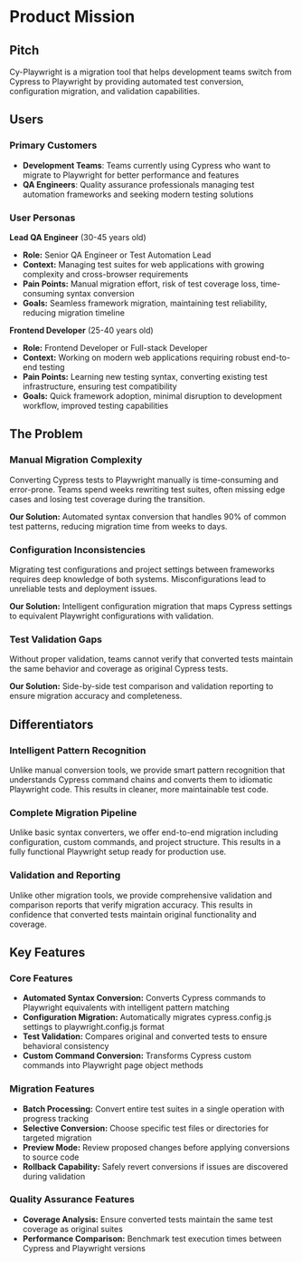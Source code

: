 # Product Mission

## Pitch

Cy-Playwright is a migration tool that helps development teams switch from Cypress to Playwright by providing automated test conversion, configuration migration, and validation capabilities.

## Users

### Primary Customers

- **Development Teams**: Teams currently using Cypress who want to migrate to Playwright for better performance and features
- **QA Engineers**: Quality assurance professionals managing test automation frameworks and seeking modern testing solutions

### User Personas

**Lead QA Engineer** (30-45 years old)
- **Role:** Senior QA Engineer or Test Automation Lead
- **Context:** Managing test suites for web applications with growing complexity and cross-browser requirements
- **Pain Points:** Manual migration effort, risk of test coverage loss, time-consuming syntax conversion
- **Goals:** Seamless framework migration, maintaining test reliability, reducing migration timeline

**Frontend Developer** (25-40 years old)
- **Role:** Frontend Developer or Full-stack Developer
- **Context:** Working on modern web applications requiring robust end-to-end testing
- **Pain Points:** Learning new testing syntax, converting existing test infrastructure, ensuring test compatibility
- **Goals:** Quick framework adoption, minimal disruption to development workflow, improved testing capabilities

## The Problem

### Manual Migration Complexity

Converting Cypress tests to Playwright manually is time-consuming and error-prone. Teams spend weeks rewriting test suites, often missing edge cases and losing test coverage during the transition.

**Our Solution:** Automated syntax conversion that handles 90% of common test patterns, reducing migration time from weeks to days.

### Configuration Inconsistencies

Migrating test configurations and project settings between frameworks requires deep knowledge of both systems. Misconfigurations lead to unreliable tests and deployment issues.

**Our Solution:** Intelligent configuration migration that maps Cypress settings to equivalent Playwright configurations with validation.

### Test Validation Gaps

Without proper validation, teams cannot verify that converted tests maintain the same behavior and coverage as original Cypress tests.

**Our Solution:** Side-by-side test comparison and validation reporting to ensure migration accuracy and completeness.

## Differentiators

### Intelligent Pattern Recognition

Unlike manual conversion tools, we provide smart pattern recognition that understands Cypress command chains and converts them to idiomatic Playwright code. This results in cleaner, more maintainable test code.

### Complete Migration Pipeline

Unlike basic syntax converters, we offer end-to-end migration including configuration, custom commands, and project structure. This results in a fully functional Playwright setup ready for production use.

### Validation and Reporting

Unlike other migration tools, we provide comprehensive validation and comparison reports that verify migration accuracy. This results in confidence that converted tests maintain original functionality and coverage.

## Key Features

### Core Features

- **Automated Syntax Conversion:** Converts Cypress commands to Playwright equivalents with intelligent pattern matching
- **Configuration Migration:** Automatically migrates cypress.config.js settings to playwright.config.js format
- **Test Validation:** Compares original and converted tests to ensure behavioral consistency
- **Custom Command Conversion:** Transforms Cypress custom commands into Playwright page object methods

### Migration Features

- **Batch Processing:** Convert entire test suites in a single operation with progress tracking
- **Selective Conversion:** Choose specific test files or directories for targeted migration
- **Preview Mode:** Review proposed changes before applying conversions to source code
- **Rollback Capability:** Safely revert conversions if issues are discovered during validation

### Quality Assurance Features

- **Coverage Analysis:** Ensure converted tests maintain the same test coverage as original suites
- **Performance Comparison:** Benchmark test execution times between Cypress and Playwright versions